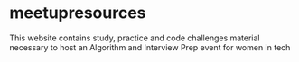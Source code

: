 meetupresources
===============

This website contains study, practice and code challenges material necessary to host an Algorithm and Interview Prep event for women in tech 
